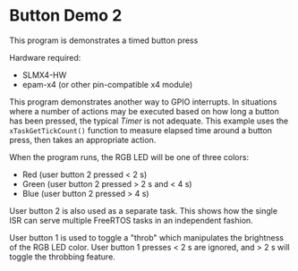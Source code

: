 # Button Demo 2

This program is demonstrates a timed button press

Hardware required:
- SLMX4-HW
- epam-x4 (or other pin-compatible x4 module)

This program demonstrates another way to GPIO interrupts. In situations where
a number of actions may be executed based on how long a button has been pressed, 
the typical *Timer* is not adequate. This example uses the `xTaskGetTickCount()`
function to measure elapsed time around a button press, then takes an appropriate 
action.

When the program runs, the RGB LED will be one of three colors:
- Red   (user button 2 pressed < 2 s)
- Green (user button 2 pressed > 2 s and < 4 s)
- Blue  (user button 2 pressed > 4 s)

User button 2 is also used as a separate task. This shows how the single ISR
can serve multiple FreeRTOS tasks in an independent fashion.

User button 1 is used to toggle a "throb" which manipulates the brightness
of the RGB LED color. User button 1 presses < 2 s are ignored, and > 2 s will
toggle the throbbing feature.